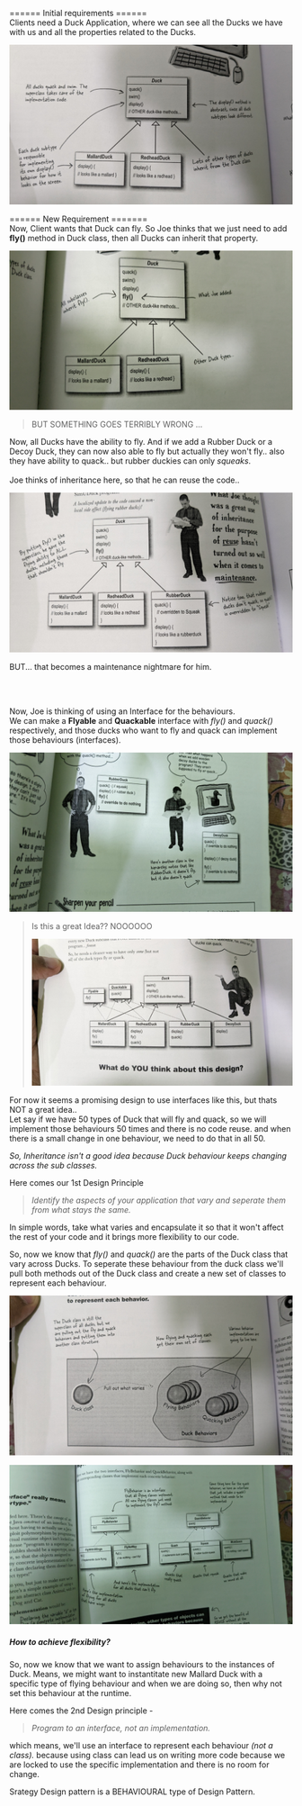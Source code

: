 ====== Initial requirements ====== <br />
Clients need a Duck Application, where we can see all the Ducks we have with us and all the properties related to the Ducks.

![Initial requirement](https://github.com/chandan13tiwari/design-patterns/blob/master/src/main/resources/strategy-pattern-diagrams/1.jpg)


====== New Requirement ======= <br />
Now, Client wants that Duck can fly. So Joe thinks that we just need to add **fly()** method in Duck class, then all Ducks can inherit that property.

![New requirement](https://github.com/chandan13tiwari/design-patterns/blob/master/src/main/resources/strategy-pattern-diagrams/2.jpg)

> BUT SOMETHING GOES TERRIBLY WRONG ...

Now, all Ducks have the ability to fly. And if we add a Rubber Duck or a Decoy Duck, they can now also able to fly but actually they won't fly.. also they have ability to quack.. but rubber duckies can only *squeaks*.
<br />
<br />
Joe thinks of inheritance here, so that he can reuse the code..

![Inheritance approach](https://github.com/chandan13tiwari/design-patterns/blob/master/src/main/resources/strategy-pattern-diagrams/3.jpg)




BUT... that becomes a maintenance nightmare for him.

<br />
<br />

Now, Joe is thinking of using an Interface for the behaviours. <br />
We can make a **Flyable** and **Quackable** interface with *fly()* and *quack()* respectively, and those ducks who want to fly and quack can implement those behaviours (interfaces).

![Interface approach](https://github.com/chandan13tiwari/design-patterns/blob/master/src/main/resources/strategy-pattern-diagrams/4.jpg)


> Is this a great Idea?? NOOOOOO
>
> ![approach](https://github.com/chandan13tiwari/design-patterns/blob/master/src/main/resources/strategy-pattern-diagrams/5.jpg)


For now it seems a promising design to use interfaces like this, but thats NOT a great idea..
<br />
Let say if we have 50 types of Duck that will fly and quack, so we will implement those behaviours 50 times and there is no code reuse.
and when there is a small change in one behaviour, we need to do that in all 50.

*So, Inheritance isn't a good idea because Duck behaviour keeps changing across the sub classes.*

Here comes our 1st Design Principle
> *Identify the aspects of your application that vary and seperate them from what stays the same.*

In simple words, take what varies and encapsulate it so that it won't affect the rest of your code and it brings more flexibility to our code.

So, now we know that *fly()* and *quack()* are the parts of the Duck class that vary across Ducks. To seperate these behaviour from the duck class we'll pull both methods out of the Duck class and create a new set of classes to represent each behaviour.

![Strategy Pattern approach](https://github.com/chandan13tiwari/design-patterns/blob/master/src/main/resources/strategy-pattern-diagrams/6.jpg)


![Strategy Pattern approach](https://github.com/chandan13tiwari/design-patterns/blob/master/src/main/resources/strategy-pattern-diagrams/7.jpg)

##### How to achieve flexibility?
So, now we know that we want to assign behaviours to the instances of Duck. Means, we might want to instantitate  new Mallard Duck with a specific type of flying behaviour and when we are doing so, then why not set this behaviour at the runtime.

Here comes the 2nd Design principle -
> *Program to an interface, not an implementation.*

which means, we'll use an interface to represent each behaviour *(not a class).*
because using class can lead us on writing more code because we are locked to use the specific implementation and there is no room for change.

Srategy Design pattern is a BEHAVIOURAL type of Design Pattern.
